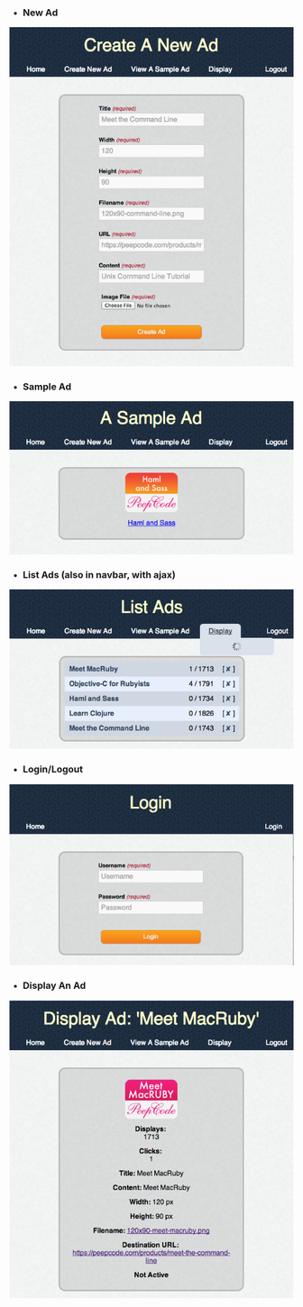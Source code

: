 - ### New Ad
![New Ad](/readme-images/new.png?raw=true)


- ### Sample Ad
![Sample Ad](/readme-images/sample-ad.png?raw=true)


- ### List Ads (also in navbar, with ajax)
![List Ads](/readme-images/list.png?raw=true)


- ### Login/Logout
![Login](/readme-images/login.png?raw=true)


- ### Display An Ad
![Display Ad](/readme-images/display.png?raw=true)